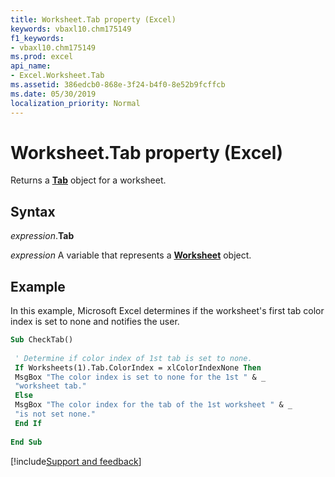 ```yaml
---
title: Worksheet.Tab property (Excel)
keywords: vbaxl10.chm175149
f1_keywords:
- vbaxl10.chm175149
ms.prod: excel
api_name:
- Excel.Worksheet.Tab
ms.assetid: 386edcb0-868e-3f24-b4f0-8e52b9fcffcb
ms.date: 05/30/2019
localization_priority: Normal
---
```



# Worksheet.Tab property (Excel)

Returns a **[Tab](Excel.Tab.md)** object for a worksheet.


## Syntax

_expression_.**Tab**

_expression_ A variable that represents a **[Worksheet](Excel.Worksheet.md)** object.


## Example

In this example, Microsoft Excel determines if the worksheet's first tab color index is set to none and notifies the user.

```vb
Sub CheckTab() 
 
 ' Determine if color index of 1st tab is set to none. 
 If Worksheets(1).Tab.ColorIndex = xlColorIndexNone Then 
 MsgBox "The color index is set to none for the 1st " & _ 
 "worksheet tab." 
 Else 
 MsgBox "The color index for the tab of the 1st worksheet " & _ 
 "is not set none." 
 End If 
 
End Sub
```



[!include[Support and feedback](~/includes/feedback-boilerplate.md)]